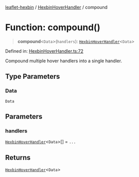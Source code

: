 [leaflet-hexbin](../../../../globals.md) / [HexbinHoverHandler](../index.md) / compound

# Function: compound()

> **compound**\<`Data`\>(`handlers`): [`HexbinHoverHandler`](../../../../interfaces/HexbinHoverHandler.md)\<`Data`\>

Defined in: [HexbinHoverHandler.ts:72](https://github.com/lsdch/leaflet-hexbin/blob/c0737c25a7f525a36180497f7e8ca3852993b668/packages/leaflet-hexbin/src/HexbinHoverHandler.ts#L72)

Compound multiple hover handlers into a single handler.

## Type Parameters

### Data

`Data`

## Parameters

### handlers

[`HexbinHoverHandler`](../../../../interfaces/HexbinHoverHandler.md)\<`Data`\>[] = `...`

## Returns

[`HexbinHoverHandler`](../../../../interfaces/HexbinHoverHandler.md)\<`Data`\>

